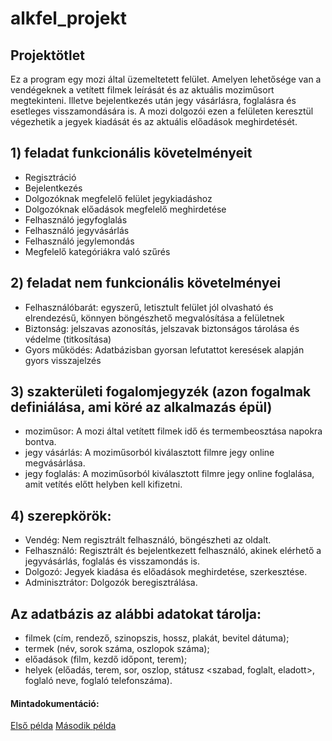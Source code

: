 # alkfel_projekt


## Projektötlet

Ez a program egy mozi által üzemeltetett felület.
Amelyen lehetősége van a vendégeknek a vetített filmek leírását és az aktuális moziműsort 
megtekinteni.
Illetve bejelentkezés után jegy vásárlásra, foglalásra és esetleges visszamondására is.
A mozi dolgozói ezen a felületen keresztül végezhetik a jegyek kiadását és az aktuális
előadások meghirdetését.

## 1) feladat funkcionális követelményeit
- Regisztráció
- Bejelentkezés
- Dolgozóknak megfelelő felület jegykiadáshoz
- Dolgozóknak előadások megfelelő meghirdetése
- Felhasználó jegyfoglalás
- Felhasználó jegyvásárlás
- Felhasználó jegylemondás
- Megfelelő kategóriákra való szűrés

## 2) feladat nem funkcionális követelményei
- Felhasználóbarát: egyszerű, letisztult felület jól olvasható és elrendezésű, könnyen böngészhető megvalósítása a felületnek
- Biztonság: jelszavas azonosítás, jelszavak biztonságos tárolása és védelme (titkosítása)
- Gyors működés: Adatbázisban gyorsan lefutattot keresések alapján gyors visszajelzés

## 3) szakterületi fogalomjegyzék (azon fogalmak definiálása, ami köré az alkalmazás épül)
- moziműsor: A mozi által vetített filmek idő és termembeosztása napokra bontva.
- jegy vásárlás: A moziműsorból kiválasztott filmre jegy online megvásárlása.
- jegy foglalás: A moziműsorból kiválasztott filmre jegy online foglalása, amit vetítés előtt 
  helyben kell kifizetni.
  
## 4) szerepkörök:

- Vendég: Nem regisztrált felhasználó, böngészheti az oldalt.
- Felhasználó: Regisztrált és bejelentkezett felhasználó, akinek elérhető a jegyvásárlás, foglalás  és visszamondás is.
- Dolgozó: Jegyek kiadása és előadások meghirdetése, szerkesztése.
- Adminisztrátor: Dolgozók beregisztrálása.

## Az adatbázis az alábbi adatokat tárolja:
- filmek (cím, rendező, szinopszis, hossz, plakát, bevitel dátuma);
- termek (név, sorok száma, oszlopok száma);
- előadások (film, kezdő időpont, terem);
- helyek (előadás, terem, sor, oszlop, státusz <szabad, foglalt, eladott>, foglaló
neve, foglaló telefonszáma).

#### Mintadokumentáció: 
[Első példa](https://github.com/KisGabo/gallery-elteik/wiki)
[Második példa](https://github.com/Telmike91/alkfejlszerver)
